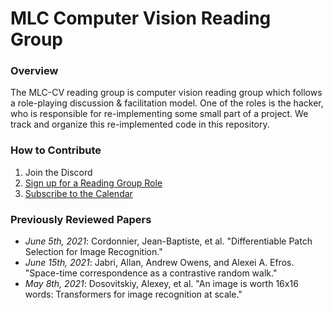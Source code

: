 # MLC Computer Vision Reading Group
### Overview
The MLC-CV reading group is computer vision reading group which follows a role-playing discussion &amp; facilitation model. One of the roles is the hacker, who is responsible for re-implementing some small part of a project. We track and organize this re-implemented code in this repository. 

### How to Contribute
1. Join the Discord
2. [Sign up for a Reading Group Role](https://www.notion.so/MLC-Computer-Vision-Paper-Reading-Subgroup-08a66015209240449df1f58739dae904)
3. [Subscribe to the Calendar](https://calendar.google.com/calendar/u/1/r?cid=dGNrNW1zbmM0bTgxNjVmMnVtaXJxdDZzODRAZ3JvdXAuY2FsZW5kYXIuZ29vZ2xlLmNvbQ)

### Previously Reviewed Papers
* _June 5th, 2021_: Cordonnier, Jean-Baptiste, et al. "Differentiable Patch Selection for Image Recognition." 
* _June 15th, 2021_: Jabri, Allan, Andrew Owens, and Alexei A. Efros. "Space-time correspondence as a contrastive random walk." 
* _May 8th, 2021_: Dosovitskiy, Alexey, et al. "An image is worth 16x16 words: Transformers for image recognition at scale." 
